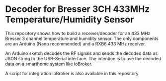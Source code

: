 # Decoder for Bresser 3CH 433MHz Temperature/Humidity Sensor 

This repository shows how to build a receiver/decoder for an 433 MHz Bresser 3 channel temperature and humidity sensor.
The only components are an Arduino (Nano recommended) and a RXB6 433 MHz receiver.

An Arduino sketch decodes the RF signals and sends the decoded data as JSON string to the USB-Serial interface.
The intention is to use the decoded data on a smarthome system like ioBroker.

A script for integration ioBroker is also available in this repository.

